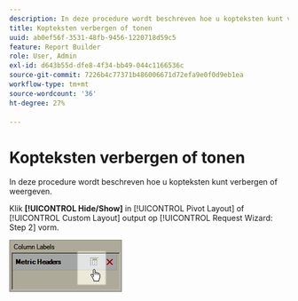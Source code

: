 ```yaml
---
description: In deze procedure wordt beschreven hoe u kopteksten kunt verbergen of weergeven.
title: Kopteksten verbergen of tonen
uuid: ab0ef56f-3531-48fb-9456-1220718d59c5
feature: Report Builder
role: User, Admin
exl-id: d643b55d-dfe8-4f34-bb49-044c1166536c
source-git-commit: 7226b4c77371b486006671d72efa9e0f0d9eb1ea
workflow-type: tm+mt
source-wordcount: '36'
ht-degree: 27%

---
```


# Kopteksten verbergen of tonen

In deze procedure wordt beschreven hoe u kopteksten kunt verbergen of weergeven.

Klik **[!UICONTROL Hide/Show]** in [!UICONTROL Pivot Layout] of [!UICONTROL Custom Layout] output op [!UICONTROL Request Wizard: Step 2] vorm.

![](assets/hide_show_header.png)
